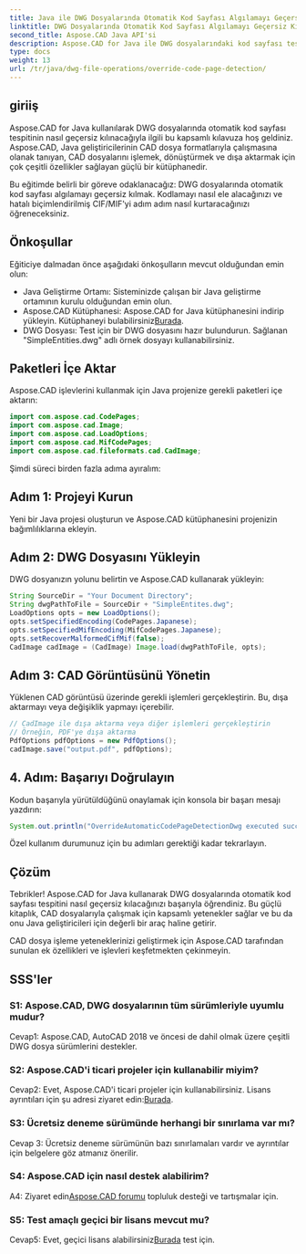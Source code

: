 ```yaml
---
title: Java ile DWG Dosyalarında Otomatik Kod Sayfası Algılamayı Geçersiz Kıl
linktitle: DWG Dosyalarında Otomatik Kod Sayfası Algılamayı Geçersiz Kıl
second_title: Aspose.CAD Java API'si
description: Aspose.CAD for Java ile DWG dosyalarındaki kod sayfası tespitini nasıl geçersiz kılacağınızı keşfedin. Kodlamayı verimli bir şekilde işleyin ve hatalı biçimlendirilmiş CIF/MIF'yi kurtarın.
type: docs
weight: 13
url: /tr/java/dwg-file-operations/override-code-page-detection/
---
```

## giriiş

Aspose.CAD for Java kullanılarak DWG dosyalarında otomatik kod sayfası tespitinin nasıl geçersiz kılınacağıyla ilgili bu kapsamlı kılavuza hoş geldiniz. Aspose.CAD, Java geliştiricilerinin CAD dosya formatlarıyla çalışmasına olanak tanıyan, CAD dosyalarını işlemek, dönüştürmek ve dışa aktarmak için çok çeşitli özellikler sağlayan güçlü bir kütüphanedir.

Bu eğitimde belirli bir göreve odaklanacağız: DWG dosyalarında otomatik kod sayfası algılamayı geçersiz kılmak. Kodlamayı nasıl ele alacağınızı ve hatalı biçimlendirilmiş CIF/MIF'yi adım adım nasıl kurtaracağınızı öğreneceksiniz.

## Önkoşullar

Eğiticiye dalmadan önce aşağıdaki önkoşulların mevcut olduğundan emin olun:

- Java Geliştirme Ortamı: Sisteminizde çalışan bir Java geliştirme ortamının kurulu olduğundan emin olun.
- Aspose.CAD Kütüphanesi: Aspose.CAD for Java kütüphanesini indirip yükleyin. Kütüphaneyi bulabilirsiniz[Burada](https://releases.aspose.com/cad/java/).
- DWG Dosyası: Test için bir DWG dosyasını hazır bulundurun. Sağlanan "SimpleEntities.dwg" adlı örnek dosyayı kullanabilirsiniz.

## Paketleri İçe Aktar

Aspose.CAD işlevlerini kullanmak için Java projenize gerekli paketleri içe aktarın:

```java
import com.aspose.cad.CodePages;
import com.aspose.cad.Image;
import com.aspose.cad.LoadOptions;
import com.aspose.cad.MifCodePages;
import com.aspose.cad.fileformats.cad.CadImage;
```

Şimdi süreci birden fazla adıma ayıralım:

## Adım 1: Projeyi Kurun

Yeni bir Java projesi oluşturun ve Aspose.CAD kütüphanesini projenizin bağımlılıklarına ekleyin.

## Adım 2: DWG Dosyasını Yükleyin

DWG dosyanızın yolunu belirtin ve Aspose.CAD kullanarak yükleyin:

```java
String SourceDir = "Your Document Directory";
String dwgPathToFile = SourceDir + "SimpleEntites.dwg";
LoadOptions opts = new LoadOptions();
opts.setSpecifiedEncoding(CodePages.Japanese);
opts.setSpecifiedMifEncoding(MifCodePages.Japanese);
opts.setRecoverMalformedCifMif(false);
CadImage cadImage = (CadImage) Image.load(dwgPathToFile, opts);
```

## Adım 3: CAD Görüntüsünü Yönetin

Yüklenen CAD görüntüsü üzerinde gerekli işlemleri gerçekleştirin. Bu, dışa aktarmayı veya değişiklik yapmayı içerebilir.

```java
// CadImage ile dışa aktarma veya diğer işlemleri gerçekleştirin
// Örneğin, PDF'ye dışa aktarma
PdfOptions pdfOptions = new PdfOptions();
cadImage.save("output.pdf", pdfOptions);
```

## 4. Adım: Başarıyı Doğrulayın

Kodun başarıyla yürütüldüğünü onaylamak için konsola bir başarı mesajı yazdırın:

```java
System.out.println("OverrideAutomaticCodePageDetectionDwg executed successfully");
```

Özel kullanım durumunuz için bu adımları gerektiği kadar tekrarlayın.

## Çözüm

Tebrikler! Aspose.CAD for Java kullanarak DWG dosyalarında otomatik kod sayfası tespitini nasıl geçersiz kılacağınızı başarıyla öğrendiniz. Bu güçlü kitaplık, CAD dosyalarıyla çalışmak için kapsamlı yetenekler sağlar ve bu da onu Java geliştiricileri için değerli bir araç haline getirir.

CAD dosya işleme yeteneklerinizi geliştirmek için Aspose.CAD tarafından sunulan ek özellikleri ve işlevleri keşfetmekten çekinmeyin.

## SSS'ler

### S1: Aspose.CAD, DWG dosyalarının tüm sürümleriyle uyumlu mudur?

Cevap1: Aspose.CAD, AutoCAD 2018 ve öncesi de dahil olmak üzere çeşitli DWG dosya sürümlerini destekler.

### S2: Aspose.CAD'i ticari projeler için kullanabilir miyim?

 Cevap2: Evet, Aspose.CAD'i ticari projeler için kullanabilirsiniz. Lisans ayrıntıları için şu adresi ziyaret edin:[Burada](https://purchase.aspose.com/buy).

### S3: Ücretsiz deneme sürümünde herhangi bir sınırlama var mı?

Cevap 3: Ücretsiz deneme sürümünün bazı sınırlamaları vardır ve ayrıntılar için belgelere göz atmanız önerilir.

### S4: Aspose.CAD için nasıl destek alabilirim?

 A4: Ziyaret edin[Aspose.CAD forumu](https://forum.aspose.com/c/cad/19) topluluk desteği ve tartışmalar için.

### S5: Test amaçlı geçici bir lisans mevcut mu?

 Cevap5: Evet, geçici lisans alabilirsiniz[Burada](https://purchase.aspose.com/temporary-license/) test için.